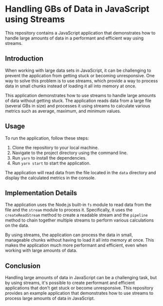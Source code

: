 # Handling GBs of Data in JavaScript using Streams

This repository contains a JavaScript application that demonstrates how to handle large amounts of data in a performant and efficient way using streams.

## Introduction

When working with large data sets in JavaScript, it can be challenging to prevent the application from getting stuck or becoming unresponsive. One way to solve this problem is to use streams, which provide a way to process data in small chunks instead of loading it all into memory at once.

This application demonstrates how to use streams to handle large amounts of data without getting stuck. The application reads data from a large file (several GBs in size) and processes it using streams to calculate various metrics such as average, maximum, and minimum values.

## Usage

To run the application, follow these steps:

1. Clone the repository to your local machine.
2. Navigate to the project directory using the command line.
3. Run `yarn` to install the dependencies.
4. Run `yarn start` to start the application.

The application will read data from the file located in the `data` directory and display the calculated metrics in the console.

## Implementation Details

The application uses the Node.js built-in `fs` module to read data from the file and the `stream` module to process it. Specifically, it uses the `createReadStream` method to create a readable stream and the `pipeline` method to chain together multiple streams to perform various calculations on the data.

By using streams, the application can process the data in small, manageable chunks without having to load it all into memory at once. This makes the application much more performant and efficient, even when working with large amounts of data.

## Conclusion

Handling large amounts of data in JavaScript can be a challenging task, but by using streams, it's possible to create performant and efficient applications that don't get stuck or become unresponsive. This repository provides an example application that demonstrates how to use streams to process large amounts of data in JavaScript.
